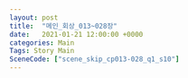 ```yaml
---
layout: post
title:  "메인_회상_013~028장"
date:   2021-01-21 12:00:00 +0000
categories: Main
Tags: Story Main
SceneCode: ["scene_skip_cp013-028_q1_s10"]
---
```

